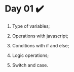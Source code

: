 # Day 01 :heavy_check_mark:

1. Type of variables;

2. Operations with javascript;

3. Conditions with if and else;

4. Logic operations;

5. Switch and case.


